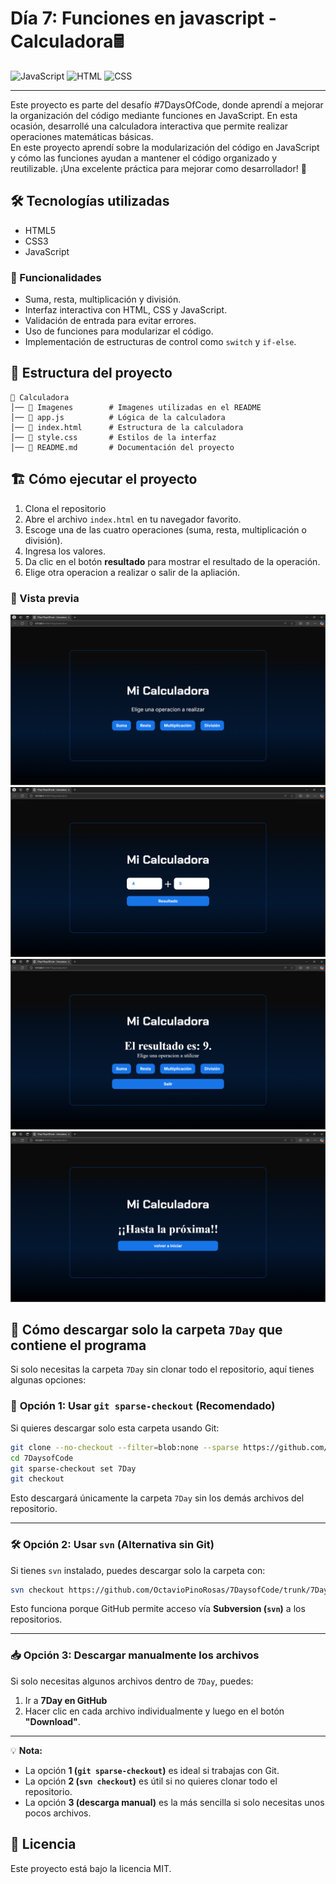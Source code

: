 # Día 7: Funciones en javascript - Calculadora🖩

![JavaScript](https://img.shields.io/badge/JavaScript-%20-yellow)
![HTML](https://img.shields.io/badge/HTML5-%20-orange)
![CSS](https://img.shields.io/badge/CSS3-%20-blue)

---

Este proyecto es parte del desafío #7DaysOfCode, donde aprendí a mejorar la organización del código mediante funciones en JavaScript. En esta ocasión, desarrollé una calculadora interactiva que permite realizar operaciones matemáticas básicas.  
En este proyecto aprendí sobre la modularización del código en JavaScript y cómo las funciones ayudan a mantener el código organizado y reutilizable. ¡Una excelente práctica para mejorar como desarrollador! 🚀

## 🛠️ Tecnologías utilizadas
- HTML5
- CSS3
- JavaScript

### 🚀 Funcionalidades
- Suma, resta, multiplicación y división.
- Interfaz interactiva con HTML, CSS y JavaScript.
- Validación de entrada para evitar errores.
- Uso de funciones para modularizar el código.
- Implementación de estructuras de control como `switch` y `if-else`.

## 📂 Estructura del proyecto
```
📁 Calculadora
│── 📁 Imagenes        # Imagenes utilizadas en el README
│── 📄 app.js          # Lógica de la calculadora
│── 📄 index.html      # Estructura de la calculadora
│── 📄 style.css       # Estilos de la interfaz
│── 📄 README.md       # Documentación del proyecto
``` 

## 🏗️ Cómo ejecutar el proyecto
1. Clona el repositorio
2. Abre el archivo `index.html` en tu navegador favorito.
3. Escoge una de las cuatro operaciones (suma, resta, multiplicación o división).
4. Ingresa los valores.
5. Da clic en el botón **resultado** para mostrar el resultado de la operación.
6. Elige otra operacion a realizar o salir de la apliación.

### 📸 Vista previa

![Captura de la calculadora](Imagenes/Calculadora.PNG)
![Captura de la calculadora](Imagenes/ValoresEnCalculadora.PNG)
![Captura de la calculadora](Imagenes/Resultado.PNG)
![Captura de la calculadora](Imagenes/Salir.PNG)

## 📂 Cómo descargar solo la carpeta `7Day` que contiene el programa

Si solo necesitas la carpeta `7Day` sin clonar todo el repositorio, aquí tienes algunas opciones:

### 🚀 **Opción 1: Usar `git sparse-checkout` (Recomendado)**
Si quieres descargar solo esta carpeta usando Git:

```bash
git clone --no-checkout --filter=blob:none --sparse https://github.com/OctavioPinoRosas/7DaysofCode.git
cd 7DaysofCode
git sparse-checkout set 7Day
git checkout
```

Esto descargará únicamente la carpeta `7Day` sin los demás archivos del repositorio.

---

### 🛠 **Opción 2: Usar `svn` (Alternativa sin Git)**
Si tienes `svn` instalado, puedes descargar solo la carpeta con:

```bash
svn checkout https://github.com/OctavioPinoRosas/7DaysofCode/trunk/7Day
```

Esto funciona porque GitHub permite acceso vía **Subversion (`svn`)** a los repositorios.

---

### 📥 **Opción 3: Descargar manualmente los archivos**
Si solo necesitas algunos archivos dentro de `7Day`, puedes:
1. Ir a **7Day en GitHub**
2. Hacer clic en cada archivo individualmente y luego en el botón **"Download"**.

---

💡 **Nota:**
- La opción **1 (`git sparse-checkout`)** es ideal si trabajas con Git.
- La opción **2 (`svn checkout`)** es útil si no quieres clonar todo el repositorio.
- La opción **3 (descarga manual)** es la más sencilla si solo necesitas unos pocos archivos.

## 📜 Licencia
Este proyecto está bajo la licencia MIT.
